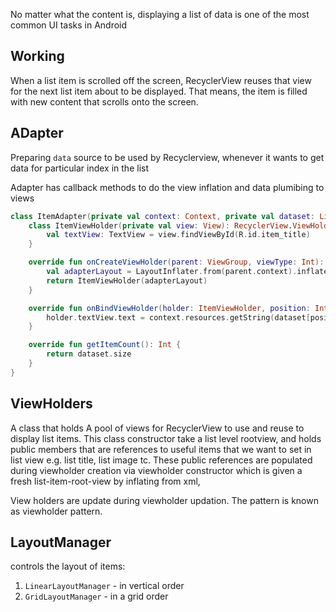 
No matter what the content is, displaying a list of data is one of the most common UI tasks in Android

## Working

When a list item is scrolled off the screen, RecyclerView reuses that view for the next list item about to be displayed. That means, the item is filled with new content that scrolls onto the screen.

## ADapter

Preparing `data` source to be used by Recyclerview, whenever it wants to get data for particular index in the list

Adapter has callback methods to do the view inflation and data plumibing to views
```kotlin
class ItemAdapter(private val context: Context, private val dataset: List<Affirmation>): RecyclerView.Adapter<ItemAdapter.ItemViewHolder>() {
    class ItemViewHolder(private val view: View): RecyclerView.ViewHolder(view) {
        val textView: TextView = view.findViewById(R.id.item_title)
    }

    override fun onCreateViewHolder(parent: ViewGroup, viewType: Int): ItemViewHolder {
        val adapterLayout = LayoutInflater.from(parent.context).inflate(R.layout.list_item,parent, false)
        return ItemViewHolder(adapterLayout)
    }

    override fun onBindViewHolder(holder: ItemViewHolder, position: Int) {
        holder.textView.text = context.resources.getString(dataset[position].stringResourceId)
    }

    override fun getItemCount(): Int {
        return dataset.size
    }
}
```

## ViewHolders

A class that holds A pool of views for RecyclerView to use and reuse to display list items. This class constructor take a list level rootview, and holds public members that are references to useful items that we want to set in list view e.g. list title, list image tc. These public references are populated during viewholder creation via viewholder constructor which is given a fresh list-item-root-view by inflating from xml, 

View holders are update during viewholder updation. The pattern is known as viewholder pattern.

## LayoutManager

controls the layout of items: 
1. `LinearLayoutManager` - in vertical order
2. `GridLayoutManager` - in a grid order

